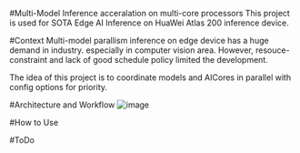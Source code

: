 #Multi-Model Inference acceralation on multi-core processors
This project is used for SOTA Edge AI Inference on HuaWei Atlas 200 inference device.

#Context
Multi-model parallism inference on edge device has a huge demand in industry. especially in computer vision area.
However, resouce-constraint and lack of good schedule policy limited the development.

The idea of this project is to coordinate models and AICores in parallel with config options for priority.

#Architecture and Workflow
 ![image](https://github.com/bretagne-peiqi/multi-model-inferences/tree/master/images/workflow.png)


#How to Use

#ToDo
